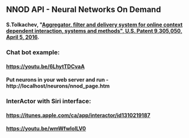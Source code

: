 ## NNOD API - Neural Networks On Demand
#### S.Tolkachev, "[Aggregator, filter and delivery system for online context dependent interaction, systems and methods", U.S. Patent 9,305,050, April 5, 2016](https://onedrive.live.com/?cid=F0D5840665CE7347&id=F0D5840665CE7347%21105765&parId=F0D5840665CE7347%2165752&o=OneUp).
### Chat bot example:
#### https://youtu.be/6LhytTDCvaA
#### Put neurons in your web server and run - http://localhost/neurons/nnod_page.htm
###
### InterActor with Siri interface:
#### https://itunes.apple.com/ca/app/interactor/id1310219187
#### https://youtu.be/wmWfwIolLV0
